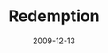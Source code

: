 ---
layout: message
category: message
series: "Redemption"
title: "Redemption"
date: 2009-12-13
audio-description: "Jesus came to be the rescuer of all people. "
audio: "http://s3.amazonaws.com/crossroadsaudiomessages/Redemption1.mp3"
audio-title: "Redemption"
audio-duration: "26&#58;08"
video-description: "Jesus came to be the rescuer of all people."
video-title: "Redemption"
video: "https://s3.amazonaws.com/crossroadsvideomessages/Redemption1.mp4"
---